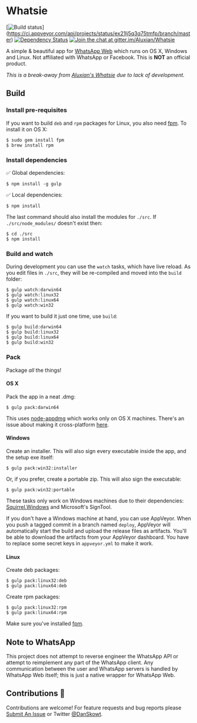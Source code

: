 Whatsie
=======

[![Build status](https://ci.appveyor.com/api/projects/status/ex21lj5q3q75tmfp/branch/master?svg=true)] (https://ci.appveyor.com/api/projects/status/ex21lj5q3q75tmfp/branch/master) [![Dependency Status](https://david-dm.org/Aluxian/Whatsie/status.svg)](https://david-dm.org/Aluxian/Whatsie#info=dependencies) [![Join the chat at gitter.im/Aluxian/Whatsie](https://badges.gitter.im/Join%20Chat.svg)](https://gitter.im/Aluxian/Whatsie)

A simple & beautiful app for [WhatsApp Web](https://web.whatsapp.com/) which runs on OS X, Windows and Linux. Not affiliated with WhatsApp or Facebook. This is **NOT** an official product.

*This is a break-away from [Aluxian's Whatsie](https://github.com/Aluxian/Whatsie) due to lack of development.*

Build
-----

### Install pre-requisites

If you want to build `deb` and `rpm` packages for Linux, you also need [fpm](https://github.com/jordansissel/fpm). To install it on OS X:

```
$ sudo gem install fpm
$ brew install rpm
```

### Install dependencies

:white_check_mark: Global dependencies:

```
$ npm install -g gulp
```

:white_check_mark: Local dependencies:

```
$ npm install
```

The last command should also install the modules for `./src`. If `./src/node_modules/` doesn't exist then:

```
$ cd ./src
$ npm install
```

### Build and watch

During development you can use the `watch` tasks, which have live reload. As you edit files in `./src`, they will be re-compiled and moved into the `build` folder:

```
$ gulp watch:darwin64
$ gulp watch:linux32
$ gulp watch:linux64
$ gulp watch:win32
```

If you want to build it just one time, use `build`:

```
$ gulp build:darwin64
$ gulp build:linux32
$ gulp build:linux64
$ gulp build:win32
```

### Pack

Package *all* the things!

#### OS X

Pack the app in a neat .dmg:

```
$ gulp pack:darwin64
```

This uses [node-appdmg](https://www.npmjs.com/package/appdmg) which works only on OS X machines. There's an issue about making it cross-platform [here](https://github.com/LinusU/node-appdmg/issues/14).

#### Windows

Create an installer. This will also sign every executable inside the app, and the setup exe itself:

```
$ gulp pack:win32:installer
```

Or, if you prefer, create a portable zip. This will also sign the executable:

```
$ gulp pack:win32:portable
```

These tasks only work on Windows machines due to their dependencies: [Squirrel.Windows](https://github.com/Squirrel/Squirrel.Windows) and Microsoft's SignTool.

If you don't have a Windows machine at hand, you can use AppVeyor. When you push a tagged commit in a branch named `deploy`, AppVeyor will automatically start the build and upload the release files as artifacts. You'll be able to download the artifacts from your AppVeyor dashboard. You have to replace some secret keys in `appveyor.yml` to make it work.

#### Linux

Create deb packages:

```
$ gulp pack:linux32:deb
$ gulp pack:linux64:deb
```

Create rpm packages:

```
$ gulp pack:linux32:rpm
$ gulp pack:linux64:rpm
```

Make sure you've installed [fpm](https://github.com/jordansissel/fpm).

Note to WhatsApp
----------------

This project does not attempt to reverse engineer the WhatsApp API or attempt to reimplement any part of the WhatsApp client. Any communication between the user and WhatsApp servers is handled by WhatsApp Web itself; this is just a native wrapper for WhatsApp Web.

Contributions :pray:
--------------------

Contributions are welcome! For feature requests and bug reports please [Submit An Issue](https://github.com/Skowt/Whatsie/issues) or Twitter [@DanSkowt](https://twitter.com/DanSkowt).
